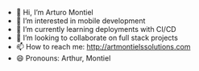 - 👋 Hi, I’m Arturo Montiel 
- 👀 I’m interested in mobile development
- 🌱 I’m currently learning deployments with CI/CD
- 💞️ I’m looking to collaborate on full stack projects
- 📫 How to reach me: http://artmontielssolutions.com
- 😄 Pronouns: Arthur, Montiel

<!---
amontiel96/amontiel96 is a ✨ special ✨ repository because its `README.md` (this file) appears on your GitHub profile.
You can click the Preview link to take a look at your changes.
--->
